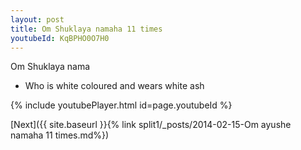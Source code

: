 ```yaml
---
layout: post
title: Om Shuklaya namaha 11 times
youtubeId: KqBPHO0O7H0
---
```

 
 
Om Shuklaya nama 
 
 -  Who is white coloured and wears white ash 
 
  
 
  
 
 
 
 
 
 


{% include youtubePlayer.html id=page.youtubeId %}
 
[Next]({{ site.baseurl }}{% link  split1/_posts/2014-02-15-Om ayushe namaha 11 times.md%})
 

